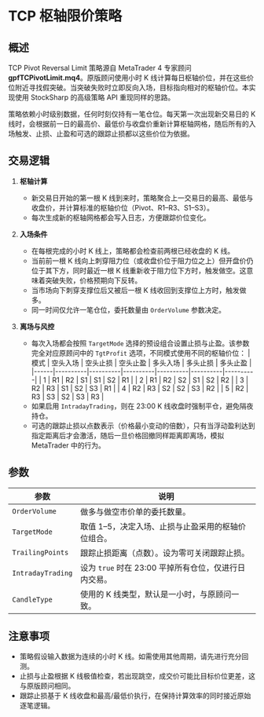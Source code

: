 # TCP 枢轴限价策略

## 概述

TCP Pivot Reversal Limit 策略源自 MetaTrader 4 专家顾问 **gpfTCPivotLimit.mq4**。原版顾问使用小时 K 线计算每日枢轴价位，并在这些价位附近寻找假突破。当突破失败时立即反向入场，目标指向相对的枢轴价位。本实现使用 StockSharp 的高级策略 API 重现同样的思路。

策略依赖小时级别数据，任何时刻仅持有一笔仓位。每天第一次出现新交易日的 K 线时，会根据前一日的最高价、最低价与收盘价重新计算枢轴网格，随后所有的入场触发、止损、止盈和可选的跟踪止损都以这些价位为依据。

## 交易逻辑

1. **枢轴计算**
   - 新交易日开始的第一根 K 线到来时，策略聚合上一交易日的最高、最低与收盘价，并计算标准的枢轴价位（Pivot、R1–R3、S1–S3）。
   - 每次生成新的枢轴网格都会写入日志，方便跟踪价位变化。

2. **入场条件**
   - 在每根完成的小时 K 线上，策略都会检查前两根已经收盘的 K 线。
   - 当前前一根 K 线向上刺穿阻力位（或收盘价位于阻力位之上）但开盘价仍位于其下方，同时最近一根 K 线重新收于阻力位下方时，触发做空。这意味着突破失败，价格预期向下反转。
   - 当市场向下刺穿支撑位后又被后一根 K 线收回到支撑位上方时，触发做多。
   - 同一时间仅允许一笔仓位，委托数量由 `OrderVolume` 参数决定。

3. **离场与风控**
   - 每次入场都会按照 `TargetMode` 选择的预设组合设置止损与止盈。该参数完全对应原顾问中的 `TgtProfit` 选项，不同模式使用不同的枢轴价位：
     | 模式 | 空头入场 | 空头止损 | 空头止盈 | 多头入场 | 多头止损 | 多头止盈 |
     |------|----------|----------|----------|----------|----------|----------|
     | 1    | R1       | R2       | S1       | S1       | S2       | R1       |
     | 2    | R1       | R2       | S2       | S1       | S2       | R2       |
     | 3    | R2       | R3       | S1       | S2       | S3       | R1       |
     | 4    | R2       | R3       | S2       | S2       | S3       | R2       |
     | 5    | R2       | R3       | S3       | S2       | S3       | R3       |
   - 如果启用 `IntradayTrading`，则在 23:00 K 线收盘时强制平仓，避免隔夜持仓。
   - 可选的跟踪止损以点数表示（价格最小变动的倍数），只有当浮动盈利达到指定距离后才会激活，随后一旦价格回撤同样距离即离场，模拟 MetaTrader 中的行为。

## 参数

| 参数 | 说明 |
|------|------|
| `OrderVolume` | 做多与做空市价单的委托数量。 |
| `TargetMode` | 取值 1–5，决定入场、止损与止盈采用的枢轴价位组合。 |
| `TrailingPoints` | 跟踪止损距离（点数）。设为零可关闭跟踪止损。 |
| `IntradayTrading` | 设为 `true` 时在 23:00 平掉所有仓位，仅进行日内交易。 |
| `CandleType` | 使用的 K 线类型，默认是一小时，与原顾问一致。 |

## 注意事项

- 策略假设输入数据为连续的小时 K 线。如需使用其他周期，请先进行充分回测。
- 止损与止盈根据 K 线极值检查，若出现跳空，成交价可能比目标价位更差，这与原版顾问相同。
- 跟踪止损基于 K 线收盘和最高/最低价执行，在保持计算效率的同时接近原始逐笔逻辑。
